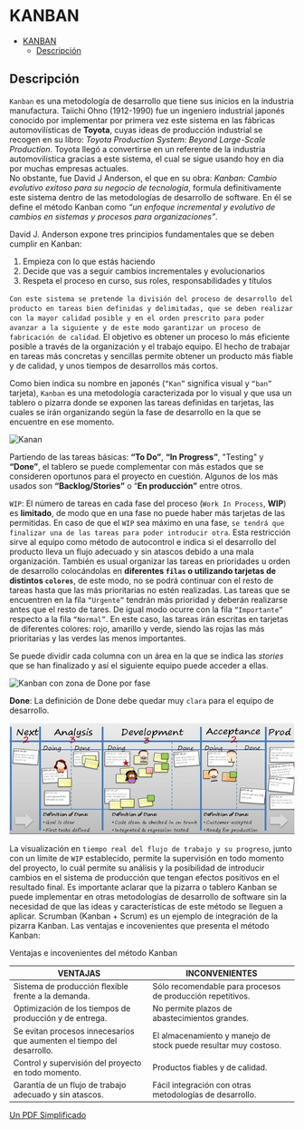 # KANBAN

- [KANBAN](#kanban)
  - [Descripción](#descripción)

## Descripción
`Kanban` es una metodología de desarrollo que tiene sus inicios en la industria manufactura. Taiichi Ohno (1912-1990) fue un ingeniero industrial japonés conocido por implementar por primera vez este sistema en las fábricas automovilísticas de **Toyota**, cuyas ideas de producción industrial se recogen en su libro: _Toyota Production System: Beyond Large-Scale Production_. Toyota llegó a convertirse en un referente de la industria automovilística gracias a este sistema, el cual se sigue usando hoy en dia por muchas empresas actuales.   
No obstante, fue David J Anderson, el que en su obra: _Kanban: Cambio evolutivo exitoso para su negocio de tecnología_, formula definitivamente este sistema dentro de las metodologías de desarrollo de software. En él se define el método Kanban como _“un enfoque incremental y evolutivo de cambios en sistemas y procesos para organizaciones”_. 

David J. Anderson expone tres principios fundamentales que se deben cumplir en Kanban: 
1. Empieza con lo que estás haciendo 
2. Decide que vas a seguir cambios incrementales y evolucionarios 
3. Respeta el proceso en curso, sus roles, responsabilidades y títulos

`Con este sistema se pretende la división del proceso de desarrollo del producto en tareas bien definidas y delimitadas, que se deben realizar con la mayor calidad posible y en el orden prescrito para poder avanzar a la siguiente y de este modo garantizar un proceso de fabricación de calidad`. El objetivo es obtener un proceso lo más eficiente posible a través de la organización y el trabajo equipo. El hecho de trabajar en tareas más concretas y sencillas permite obtener un producto más fiable y de calidad, y unos tiempos de desarrollos más cortos. 

Como bien indica su nombre en japonés (`“Kan”` significa visual y `“ban”` tarjeta), `Kanban` es una metodología caracterizada por lo visual y que usa un tablero o pizarra donde se exponen las tareas definidas en tarjetas, las cuales se irán organizando según la fase de desarrollo en la que se encuentre en ese momento.

![Kanan](https://www.bbvaapimarket.com/wp-content/uploads/2016/12/kanban-bbvaopen4u.jpg)

Partiendo de las tareas básicas: **“To Do”**, **“In Progress”**, "Testing" y **“Done”**, el tablero se puede complementar con más estados que se consideren oportunos para el proyecto en cuestión. Algunos de los más usados son **“Backlog/Stories”** o “**En producción”** entre otros.

`WIP`: El número de tareas en cada fase del proceso (`Work In Process`, **WIP**) es **limitado**, de modo que en una fase no puede haber más tarjetas de las permitidas. En caso de que el `WIP` sea máximo en una fase, `se tendrá que finalizar una de las tareas para poder introducir otra`. Esta restricción sirve al equipo como método de autocontrol e indica si el desarrollo del producto lleva un flujo adecuado y sin atascos debido a una mala organización. 
También es usual organizar las tareas en prioridades u orden de desarrollo colocándolas en **diferentes `filas` o utilizando tarjetas de distintos `colores`**, de este modo, no se podrá continuar con el resto de tareas hasta que las más prioritarias no estén realizadas. 
Las tareas que se encuentren en la fila `“Urgente”` tendrán más prioridad y deberán realizarse antes que el resto de tares. De igual modo ocurre con la fila `“Importante”` respecto a la fila `“Normal”`. En este caso, las tareas irán escritas en tarjetas de diferentes colores: rojo, amarillo y verde, siendo las rojas las más prioritarias y las verdes las menos importantes.

Se puede dividir cada columna con un área en la que se indica las _stories_ que se han finalizado y así el siguiente equipo puede acceder a ellas.

![Kanban con zona de Done por fase](https://i.pinimg.com/736x/93/33/af/9333afaecfa9d7356e91730b6c2e1486.jpg)

**Done**: La definición de Done debe quedar muy `clara` para el equipo de desarrollo.

![Done clarito en Kanban Scrum](img/kanban-scrum.jpg)

La visualización en `tiempo real del flujo de trabajo y su progreso`, junto con un límite de `WIP` establecido, permite la supervisión en todo momento del proyecto, lo cuál permite su análisis y la posibilidad de introducir cambios en el sistema de producción que tengan efectos positivos en el resultado final. Es importante aclarar que la pizarra o tablero Kanban se puede implementar en otras metodologías de desarrollo de software sin la necesidad de que las ideas y características de este método se lleguen a aplicar. Scrumban (Kanban + Scrum) es un ejemplo de integración de la pizarra Kanban. Las ventajas e incovenientes que presenta el método Kanban:

Ventajas e incovenientes del método Kanban 

| VENTAJAS                                                               | INCONVENIENTES                                                  |
| ---------------------------------------------------------------------- | --------------------------------------------------------------- |
| Sistema de producción flexible frente a la demanda.                    | Sólo recomendable para procesos de producción repetitivos.      |
| Optimización de los tiempos de producción y de entrega.                | No permite plazos de abastecimientos grandes.                   |
| Se evitan procesos innecesarios que aumenten el tiempo del desarrollo. | El almacenamiento y manejo de stock puede resultar muy costoso. |
| Control y supervisión del proyecto en todo momento.                    | Productos fiables y de calidad.                                 |
| Garantía de un flujo de trabajo adecuado y sin atascos.                | Fácil integración con otras metodologías de desarrollo.         |


[Un PDF Simplificado](http://www.navegapolis.com/files/flujo_tableros_kanban.pdf)